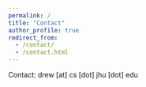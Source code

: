 ```yaml
---
permalink: /
title: "Contact"
author_profile: true
redirect_from: 
  - /contact/
  - /contact.html
---
```


Contact: drew [at] cs [dot] jhu [dot] edu
